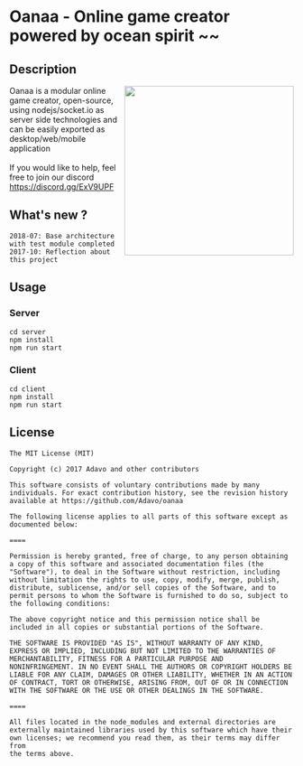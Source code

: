 # Oanaa - Online game creator powered by ocean spirit ~~

## Description

<img src="https://github.com/Adavo/oanaa/raw/master/client/dist/game/resources/images/oanaa.png" align="right" width="300" height="300">

Oanaa is a modular online game creator, open-source, using nodejs/socket.io as server side technologies and can be easily exported as desktop/web/mobile application<br /><br />
If you would like to help, feel free to join our discord https://discord.gg/ExV9UPF

## What's new ?

```
2018-07: Base architecture with test module completed
2017-10: Reflection about this project
```

## Usage 

### Server

```
cd server
npm install
npm run start
```

### Client

```
cd client
npm install
npm run start
```

## License

```
The MIT License (MIT)

Copyright (c) 2017 Adavo and other contributors

This software consists of voluntary contributions made by many
individuals. For exact contribution history, see the revision history
available at https://github.com/Adavo/oanaa

The following license applies to all parts of this software except as
documented below:

====

Permission is hereby granted, free of charge, to any person obtaining
a copy of this software and associated documentation files (the
"Software"), to deal in the Software without restriction, including
without limitation the rights to use, copy, modify, merge, publish,
distribute, sublicense, and/or sell copies of the Software, and to
permit persons to whom the Software is furnished to do so, subject to
the following conditions:

The above copyright notice and this permission notice shall be
included in all copies or substantial portions of the Software.

THE SOFTWARE IS PROVIDED "AS IS", WITHOUT WARRANTY OF ANY KIND,
EXPRESS OR IMPLIED, INCLUDING BUT NOT LIMITED TO THE WARRANTIES OF
MERCHANTABILITY, FITNESS FOR A PARTICULAR PURPOSE AND
NONINFRINGEMENT. IN NO EVENT SHALL THE AUTHORS OR COPYRIGHT HOLDERS BE
LIABLE FOR ANY CLAIM, DAMAGES OR OTHER LIABILITY, WHETHER IN AN ACTION
OF CONTRACT, TORT OR OTHERWISE, ARISING FROM, OUT OF OR IN CONNECTION
WITH THE SOFTWARE OR THE USE OR OTHER DEALINGS IN THE SOFTWARE.

====

All files located in the node_modules and external directories are
externally maintained libraries used by this software which have their
own licenses; we recommend you read them, as their terms may differ from
the terms above.
```